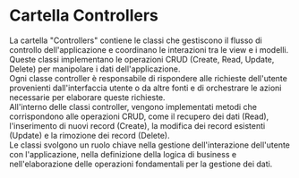 # Cartella Controllers

La cartella "Controllers" contiene le classi che gestiscono il flusso di controllo dell'applicazione e coordinano le interazioni tra le view e i modelli.  
Queste classi implementano le operazioni CRUD (Create, Read, Update, Delete) per manipolare i dati dell'applicazione.  
Ogni classe controller è responsabile di rispondere alle richieste dell'utente provenienti dall'interfaccia utente o da altre fonti e di orchestrare le azioni necessarie per elaborare queste richieste.  
All'interno delle classi controller, vengono implementati metodi che corrispondono alle operazioni CRUD, come il recupero dei dati (Read), l'inserimento di nuovi record (Create), la modifica dei record esistenti (Update) e la rimozione dei record (Delete).  
Le classi svolgono un ruolo chiave nella gestione dell'interazione dell'utente con l'applicazione, nella definizione della logica di business e nell'elaborazione delle operazioni fondamentali per la gestione dei dati.